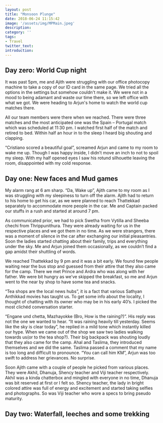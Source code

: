```yaml
---
layout: post
title: "Monsoon Plunge"
date: 2018-06-24 11:15:42
image: '/assets/img/MPMain.jpeg'
description:
category: ''
tags:
- Travel
twitter_text:
introduction:
---
```


## Day zero: World Cup night 

It was past 5pm, me and Ajith were struggling with our office photocopy machine to take a copy of our ID card in the same page. We tried all the options in the settings but somehow couldn't make it. We were not in a mood to being adamant and waste our time there, so we left office with what we got. We were heading to Arjun's home to watch the world cup matches there. 

All our team members were there when we reached. There were three matches and the most anticipated one was the Spain – Portugal match which was scheduled at 11:30 pm. I watched first half of the match and retired to bed. Within half an hour in to the sleep I heard big shouting and clapping. 

“Cristiano scored a beautiful goal”, screamed Arjun and came to my room to wake me up. Though I was happy inside, I didn’t move an inch to not to spoil my sleep. With my half opened eyes I saw his rotund silhouette leaving the room, disappointed with my cold response.

## Day one: New faces and Mud games

My alarm rang at 6 am sharp. “Da, Wake up”, Ajith came to my room as I was struggling with my sleepiness to turn off the alarm.  Ajith had to return to his home to get his car, as we were planned to reach Thattekkad separately to accommodate  more people in the car. Me and Captain packed our stuffs in a rush and  started at around 7 pm. 

As communicated prior, we had to pick Swetha from Vytilla and Sheeba chechi from Thrippunithura. They were already waiting for us in the respective places and we got them in no time.  As we were strangers, there was a moment of silence in the car after exchanging our initial pleasantries. Soon the ladies started chatting about their family, trips and everything under the sky. Me and Arjun joined them occasionally, as we couldn’t find a gap amidst their shuttling of words. 

We reached Thattekkad by 9 pm and it was a bit early. We found few people waiting near the bus stop and guessed from their attire that they also came for the camp. There we met Prince and Ardra who was along with her father. We were bit hungry as we’ve skipped the breakfast, so me and Arjun went to the near by shop to have some tea and snacks. 

“Tea shops are the local news hubs”, it is a fact that various Sathyan Anthikkad movies has taught us. To get some info about the locality, I thought of chatting with its owner who may be in his early 40’s. I picked the most clichéd conversation starter. 

“Engane und chetta, Mazhayokke (Bro, How is the raining?)”. His reply was not the one we wanted to hear. “It was raining heavily till yesterday. Seems like the sky is clear today”, he replied in a mild tone which instantly killed our hype. When we came out of the shop we saw two ladies walking towards us(or to the tea shop?). Their big backpack was shouting loudly that they also came for the camp.  Ahal and Taslima, they introduced themselves and we did the same. Taslima passed a comment that my name is too long and difficult to pronounce. “You can call him KM”, Arjun was too swift to address her grievances. No surprise.  

Soon Ajith came with a couple of people he picked from various places. They were Akhil, Dhanuja, Shency teacher and Viji teacher respectively. Akhil was a kinda chatterbox and mingled with everyone in no time, Dhanuja was bit reserved at first or I felt so. Shency teacher, the lady in bright colored attire was full of energy and excitement and started taking selfies and photographs. So was Viji teacher who wore a specs to bring pseudo maturity. 

## Day two: Waterfall, leeches and some trekking
